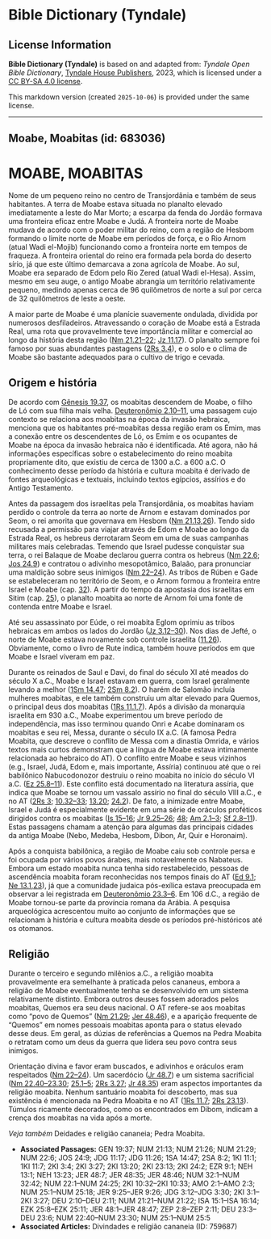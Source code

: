 # Bible Dictionary (Tyndale)

## License Information

**Bible Dictionary (Tyndale)** is based on and adapted from: _Tyndale Open Bible Dictionary_, [Tyndale House Publishers](https://tyndaleopenresources.com/), 2023, which is licensed under a [CC BY-SA 4.0 license](https://creativecommons.org/licenses/by-sa/4.0/legalcode.en).

This markdown version (created `2025-10-06`) is provided under the same license.



--------------------------------

## Moabe, Moabitas (id: 683036)

MOABE, MOABITAS
===============

Nome de um pequeno reino no centro de Transjordânia e também de seus habitantes. A terra de Moabe estava situada no planalto elevado imediatamente a leste do Mar Morto; a escarpa da fenda do Jordão formava uma fronteira eficaz entre Moabe e Judá. A fronteira norte de Moabe mudava de acordo com o poder militar do reino, com a região de Hesbom formando o limite norte de Moabe em períodos de força, e o Rio Arnom (atual Wadi el\-Mojib) funcionando como a fronteira norte em tempos de fraqueza. A fronteira oriental do reino era formada pela borda do deserto sírio, já que este último demarcava a zona agrícola de Moabe. Ao sul, Moabe era separado de Edom pelo Rio Zered (atual Wadi el\-Hesa). Assim, mesmo em seu auge, o antigo Moabe abrangia um território relativamente pequeno, medindo apenas cerca de 96 quilômetros de norte a sul por cerca de 32 quilômetros de leste a oeste.

A maior parte de Moabe é uma planície suavemente ondulada, dividida por numerosos desfiladeiros. Atravessando o coração de Moabe está a Estrada Real, uma rota que provavelmente teve importância militar e comercial ao longo da história desta região ([Nm 21\.21–22](https://ref.ly/Num21:21-Num21:22); [Jz 11\.17](https://ref.ly/Judg11:17)). O planalto sempre foi famoso por suas abundantes pastagens ([2Rs 3\.4](https://ref.ly/2Kgs3:4)), e o solo e o clima de Moabe são bastante adequados para o cultivo de trigo e cevada.

Origem e história
-----------------

De acordo com [Gênesis 19\.37](https://ref.ly/Gen19:37), os moabitas descendem de Moabe, o filho de Ló com sua filha mais velha. [Deuteronômio 2\.10–11](https://ref.ly/Deut2:10-Deut2:11), uma passagem cujo contexto se relaciona aos moabitas na época da invasão hebraica, menciona que os habitantes pré\-moabitas dessa região eram os Emim, mas a conexão entre os descendentes de Ló, os Emim e os ocupantes de Moabe na época da invasão hebraica não é identificada. Até agora, não há informações específicas sobre o estabelecimento do reino moabita propriamente dito, que existiu de cerca de 1300 a.C. a 600 a.C. O conhecimento desse período da história e cultura moabita é derivado de fontes arqueológicas e textuais, incluindo textos egípcios, assírios e do Antigo Testamento.

Antes da passagem dos israelitas pela Transjordânia, os moabitas haviam perdido o controle da terra ao norte de Arnom e estavam dominados por Seom, o rei amorita que governava em Hesbom ([Nm 21\.13,26](https://ref.ly/Num21:13,Num21:26)). Tendo sido recusada a permissão para viajar através de Edom e Moabe ao longo da Estrada Real, os hebreus derrotaram Seom em uma de suas campanhas militares mais celebradas. Temendo que Israel pudesse conquistar sua terra, o rei Balaque de Moabe declarou guerra contra os hebreus ([Nm 22\.6](https://ref.ly/Num22:6); [Jos 24\.9](https://ref.ly/Josh24:9)) e contratou o adivinho mesopotâmico, Balaão, para pronunciar uma maldição sobre seus inimigos ([Nm 22–24](https://ref.ly/Num22:1-Num24:25)). As tribos de Rúben e Gade se estabeleceram no território de Seom, e o Arnom formou a fronteira entre Israel e Moabe (cap. [32](https://ref.ly/Num32:1-Num32:42)). A partir do tempo da apostasia dos israelitas em Sitim (cap. [25](https://ref.ly/Num25:1-Num25:18)), o planalto moabita ao norte de Arnom foi uma fonte de contenda entre Moabe e Israel.

Até seu assassinato por Eúde, o rei moabita Eglom oprimiu as tribos hebraicas em ambos os lados do Jordão ([Jz 3\.12–30](https://ref.ly/Judg3:12-Judg3:30)). Nos dias de Jefté, o norte de Moabe estava novamente sob controle israelita ([11\.26](https://ref.ly/Judg11:26)). Obviamente, como o livro de Rute indica, também houve períodos em que Moabe e Israel viveram em paz.

Durante os reinados de Saul e Davi, do final do século XI até meados do século X a.C., Moabe e Israel estavam em guerra, com Israel geralmente levando a melhor ([1Sm 14\.47](https://ref.ly/1Sam14:47); [2Sm 8\.2](https://ref.ly/2Sam8:2)). O harém de Salomão incluía mulheres moabitas, e ele também construiu um altar elevado para Quemos, o principal deus dos moabitas ([1Rs 11\.1,7](https://ref.ly/1Kgs11:1,1Kgs11:7)). Após a divisão da monarquia israelita em 930 a.C., Moabe experimentou um breve período de independência, mas isso terminou quando Onri e Acabe dominaram os moabitas e seu rei, Messa, durante o século IX a.C. (A famosa Pedra Moabita, que descreve o conflito de Messa com a dinastia Omrida, e vários textos mais curtos demonstram que a língua de Moabe estava intimamente relacionada ao hebraico do AT). O conflito entre Moabe e seus vizinhos (e.g., Israel, Judá, Edom e, mais importante, Assíria) continuou até que o rei babilônico Nabucodonozor destruiu o reino moabita no início do século VI a.C. ([Ez 25\.8–11](https://ref.ly/Ezek25:8-Ezek25:11)). Este conflito está documentado na literatura assíria, que indica que Moabe se tornou um vassalo assírio no final do século VIII a.C., e no AT ([2Rs 3](https://ref.ly/2Kgs3:1-2Kgs3:27); [10\.32–33](https://ref.ly/2Kgs10:32-2Kgs10:33); [13\.20](https://ref.ly/2Kgs13:20); [24\.2](https://ref.ly/2Kgs24:2)). De fato, a inimizade entre Moabe, Israel e Judá é especialmente evidente em uma série de oráculos proféticos dirigidos contra os moabitas ([Is 15–16](https://ref.ly/Isa15:1-Isa16:14); [Jr 9\.25–26](https://ref.ly/Jer9:25-Jer9:26); [48](https://ref.ly/Jer48:1-Jer48:47); [Am 2\.1–3](https://ref.ly/Amos2:1-Amos2:3); [Sf 2\.8–11](https://ref.ly/Zeph2:8-Zeph2:11)). Estas passagens chamam a atenção para algumas das principais cidades da antiga Moabe (Nebo, Medeba, Hesbom, Dibon, Ar, Quir e Horonaim).

Após a conquista babilônica, a região de Moabe caiu sob controle persa e foi ocupada por vários povos árabes, mais notavelmente os Nabateus. Embora um estado moabita nunca tenha sido restabelecido, pessoas de ascendência moabita foram reconhecidas nos tempos finais do AT ([Ed 9\.1](https://ref.ly/Ezra9:1); [Ne 13\.1,23](https://ref.ly/Neh13:1,Neh13:23)), já que a comunidade judaica pós\-exílica estava preocupada em observar a lei registrada em [Deuteronômio 23\.3–6](https://ref.ly/Deut23:3-Deut23:6). Em 106 d.C., a região de Moabe tornou\-se parte da província romana da Arábia. A pesquisa arqueológica acrescentou muito ao conjunto de informações que se relacionam à história e cultura moabita desde os períodos pré\-históricos até os otomanos.

Religião
--------

Durante o terceiro e segundo milênios a.C., a religião moabita provavelmente era semelhante à praticada pelos cananeus, embora a religião de Moabe eventualmente tenha se desenvolvido em um sistema relativamente distinto. Embora outros deuses fossem adorados pelos moabitas, Quemos era seu deus nacional. O AT refere\-se aos moabitas como “povo de Quemos” ([Nm 21\.29](https://ref.ly/Num21:29); [Jer 48\.46](https://ref.ly/Jer48:46)), e a aparição frequente de “Quemos” em nomes pessoais moabitas aponta para o status elevado desse deus. Em geral, as dúzias de referências a Quemos na Pedra Moabita o retratam como um deus da guerra que lidera seu povo contra seus inimigos.

Orientação divina e favor eram buscados, e adivinhos e oráculos eram respeitados ([Nm 22–24](https://ref.ly/Num22:1-Num24:25)). Um sacerdócio ([Jr 48\.7](https://ref.ly/Jer48:7)) e um sistema sacrificial ([Nm 22\.40–23\.30](https://ref.ly/Num22:40-Num23:30); [25\.1–5](https://ref.ly/Num25:1-Num25:5); [2Rs 3\.27](https://ref.ly/2Kgs3:27); [Jr 48\.35](https://ref.ly/Jer48:35)) eram aspectos importantes da religião moabita. Nenhum santuário moabita foi descoberto, mas sua existência é mencionada na Pedra Moabita e no AT ([1Rs 11\.7](https://ref.ly/1Kgs11:7); [2Rs 23\.13](https://ref.ly/2Kgs23:13)). Túmulos ricamente decorados, como os encontrados em Dibom, indicam a crença dos moabitas na vida após a morte.

*Veja também* Deidades e religião cananeia; Pedra Moabita.

* **Associated Passages:** GEN 19:37; NUM 21:13; NUM 21:26; NUM 21:29; NUM 22:6; JOS 24:9; JDG 11:17; JDG 11:26; 1SA 14:47; 2SA 8:2; 1KI 11:1; 1KI 11:7; 2KI 3:4; 2KI 3:27; 2KI 13:20; 2KI 23:13; 2KI 24:2; EZR 9:1; NEH 13:1; NEH 13:23; JER 48:7; JER 48:35; JER 48:46; NUM 32:1–NUM 32:42; NUM 22:1–NUM 24:25; 2KI 10:32–2KI 10:33; AMO 2:1–AMO 2:3; NUM 25:1–NUM 25:18; JER 9:25–JER 9:26; JDG 3:12–JDG 3:30; 2KI 3:1–2KI 3:27; DEU 2:10–DEU 2:11; NUM 21:21–NUM 21:22; ISA 15:1–ISA 16:14; EZK 25:8–EZK 25:11; JER 48:1–JER 48:47; ZEP 2:8–ZEP 2:11; DEU 23:3–DEU 23:6; NUM 22:40–NUM 23:30; NUM 25:1–NUM 25:5
* **Associated Articles:** Divindades e religião cananeia (ID: 759687)

